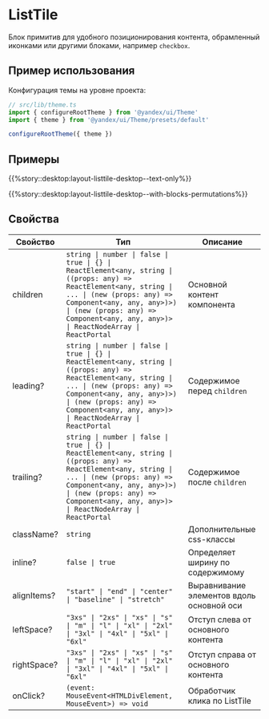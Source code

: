# ListTile


<!-- description:start -->
Блок примитив для удобного позиционирования контента, обрамленный иконками или другими блоками, например `checkbox`.
<!-- description:end -->

## Пример использования

Конфигурация темы на уровне проекта:

```ts
// src/lib/theme.ts
import { configureRootTheme } from '@yandex/ui/Theme'
import { theme } from '@yandex/ui/Theme/presets/default'

configureRootTheme({ theme })
```



## Примеры

{{%story::desktop:layout-listtile-desktop--text-only%}}

{{%story::desktop:layout-listtile-desktop--with-blocks-permutations%}}

## Свойства

<!-- props:start -->
| Свойство    | Тип                                                                                                                                                                                                                                                               | Описание                                  |
| ----------- | ----------------------------------------------------------------------------------------------------------------------------------------------------------------------------------------------------------------------------------------------------------------- | ----------------------------------------- |
| children    | `string \| number \| false \| true \| {} \| ReactElement<any, string \| ((props: any) => ReactElement<any, string \| ... \| (new (props: any) => Component<any, any, any>)>) \| (new (props: any) => Component<any, any, any>)> \| ReactNodeArray \| ReactPortal` | Основной контент компонента               |
| leading?    | `string \| number \| false \| true \| {} \| ReactElement<any, string \| ((props: any) => ReactElement<any, string \| ... \| (new (props: any) => Component<any, any, any>)>) \| (new (props: any) => Component<any, any, any>)> \| ReactNodeArray \| ReactPortal` | Содержимое перед `children`               |
| trailing?   | `string \| number \| false \| true \| {} \| ReactElement<any, string \| ((props: any) => ReactElement<any, string \| ... \| (new (props: any) => Component<any, any, any>)>) \| (new (props: any) => Component<any, any, any>)> \| ReactNodeArray \| ReactPortal` | Содержимое после `children`               |
| className?  | `string`                                                                                                                                                                                                                                                          | Дополнительные css-классы                 |
| inline?     | `false \| true`                                                                                                                                                                                                                                                   | Определяет ширину по содержимому          |
| alignItems? | `"start" \| "end" \| "center" \| "baseline" \| "stretch"`                                                                                                                                                                                                         | Выравнивание элементов вдоль основной оси |
| leftSpace?  | `"3xs" \| "2xs" \| "xs" \| "s" \| "m" \| "l" \| "xl" \| "2xl" \| "3xl" \| "4xl" \| "5xl" \| "6xl"`                                                                                                                                                                | Отступ слева от основного контента        |
| rightSpace? | `"3xs" \| "2xs" \| "xs" \| "s" \| "m" \| "l" \| "xl" \| "2xl" \| "3xl" \| "4xl" \| "5xl" \| "6xl"`                                                                                                                                                                | Отступ справа от основного контента       |
| onClick?    | `(event: MouseEvent<HTMLDivElement, MouseEvent>) => void`                                                                                                                                                                                                         | Обработчик клика по ListTile              |
<!-- props:end -->

